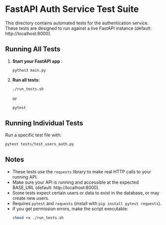 # FastAPI Auth Service Test Suite

This directory contains automated tests for the authentication service. These tests are designed to run against a live FastAPI instance (default: http://localhost:8000).

## Running All Tests

1. **Start your FastAPI app** :
   ```bash
   python3 main.py
   ```


2. **Run all tests:**
   ```bash
   ./run_tests.sh
   ```
   or
   ```bash
   pytest
   ```

## Running Individual Tests

Run a specific test file with:
```bash
pytest tests/test_users_auth.py
```

## Notes
- These tests use the `requests` library to make real HTTP calls to your running API.
- Make sure your API is running and accessible at the expected BASE_URL (default: http://localhost:8000).
- Some tests expect certain users or data to exist in the database, or may create new users.
- Requires `pytest` and `requests` (install with `pip install pytest requests`).
- If you get permission errors, make the script executable:
  ```bash
  chmod +x ./run_tests.sh
  ```
